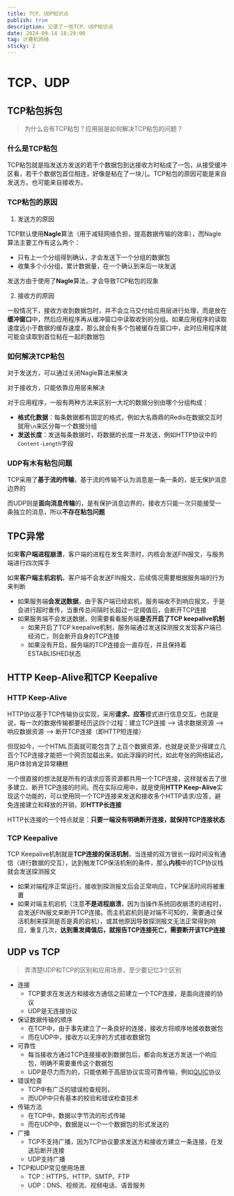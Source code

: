 ```yaml
---
title: TCP、UDP知识点
publish: true
description: 记录了一些TCP、UDP知识点
date: 2024-09-14 18:29:00
tag: 计算机网络
sticky: 2
---
```


# TCP、UDP

## TCP粘包拆包

> 为什么会有TCP粘包？应用层是如何解决TCP粘包的问题？

### 什么是TCP粘包

TCP粘包就是指发送方发送的若干个数据包到达接收方时粘成了一包，从接受缓冲区看，若干个数据包首位相连，好像是粘在了一块儿。TCP粘包的原因可能是来自发送方，也可能来自接收方。

### TCP粘包的原因

1. 发送方的原因

TCP默认使用**Nagle**算法（用于减轻网络负担，提高数据传输的效率），而Nagle算法主要工作有这么两个：

- 只有上一个分组得到确认，才会发送下一个分组的数据包
- 收集多个小分组，累计数据量，在一个确认到来后一块发送

发送方由于使用了**Nagle**算法，才会导致TCP粘包的现象

2. 接收方的原因

一般情况下，接收方收到数据包时，并不会立马交付给应用层进行处理，而是放在**缓冲窗口**中，然后应用程序再从缓冲窗口中读取收到的分组。如果应用程序的读取速度远小于数据的缓存速度，那么就会有多个包被缓存在窗口中，此时应用程序就可能会读取到首位粘在一起的数据包

### 如何解决TCP粘包

对于发送方，可以通过关闭Nagle算法来解决

对于接收方，只能依靠应用层来解决

对于应用程序，一般有两种方法来区别一大坨的数据分别由哪个分组构成：

- **格式化数据**：每条数据都有固定的格式，例如大名鼎鼎的Redis在数据交互时就用`\n`来区分每一个数据分组
- **发送长度**：发送每条数据时，将数据的长度一并发送，例如HTTP协议中的`Content-Length`字段

### UDP有木有粘包问题

TCP采用了**基于流的传输**，基于流的传输不认为消息是一条一条的，是无保护消息边界的

而UDP则是**面向消息传输**的，是有保护消息边界的，接收方只能一次只能接受一条独立的消息，所以**不存在粘包问题**

## TPC异常

如果**客户端进程崩溃**，客户端的进程在发生奔溃时，内核会发送FIN报文，与服务端进行四次挥手

如果**客户端主机宕机**，客户端不会发送FIN报文，后续情况需要根据服务端的行为来判断

- 如果服务端**会发送数据**，由于客户端已经宕机，服务端收不到响应报文，于是会进行超时重传，当重传总间隔时长超过一定阈值后，会断开TCP连接
- 如果服务端不会发送数据，则需要看看服务端**是否开启了TCP keepalive机制**
  - 如果开启了TCP keepalive机制，服务端通过发送探测报文发现客户端已经消亡，则会断开自身的TCP连接
  - 如果没有开启，服务端的TCP连接会一直存在，并且保持着ESTABLISHED状态

## HTTP Keep-Alive和TCP Keepalive

### HTTP Keep-Alive

HTTP协议基于TCP传输协议实现，采用**请求、应答**模式进行信息交互。也就是说，每一次的数据传输都要经历这四个过程：建立TCP连接  -->  请求数据资源  -->  响应数据资源  -->  断开TCP连接（即HTTP短连接）

但现如今，一个HTML页面就可能包含了上百个数据资源，也就是说至少得建立几百个TCP连接才能把一个网页加载出来。如此浮躁的时代，如此夸张的网络延迟，用户体验肯定异常糟糕

一个很直接的想法就是所有的请求应答资源都共用一个TCP连接，这样就省去了很多建立、断开TCP连接的时间。而在实际应用中，就是使用**HTTP Keep-Alive**实现这个功能的，可以使用同一个TCP连接来发送和接收多个HTTP请求/应答，避免连接建立和释放的开销，即**HTTP长连接**

HTTP长连接的一个特点就是：**只要一端没有明确断开连接，就保持TCP连接状态**

### TCP Keepalive

TCP Keepalive机制就是**TCP连接的保活机制**，当连接的双方很长一段时间没有通信（进行数据的交互），达到触发TCP保活机制的条件，那么**内核**中的TCP协议栈就会发送探测报文

- 如果对端程序正常运行，接收到探测报文后会正常响应，TCP保活时间将被重置
- 如果对端主机宕机（注意**不是进程崩溃**，因为当操作系统回收崩溃的进程时，会发送FIN报文来断开TCP连接。而主机宕机则是对端不可知的，需要通过保活机制来探测是否是真的宕机），或其他原因导致探测报文无法正常得到响应，重复几次，**达到重发阈值后，就报告TCP连接死亡，需要断开该TCP连接**

## UDP vs TCP

> 弄清楚UDP和TCP的区别和应用场景，至少要记忆3个区别

- 连接
  - TCP要求在发送方和接收方通信之前建立一个TCP连接，是面向连接的协议
  - UDP是无连接协议
- 保证数据传输的顺序
  - 在TCP中，由于事先建立了一条良好的连接，接收方将顺序地接收数据包
  - 而在UDP中，接收方以无序的方式接收数据包
- 可靠性
  - 每当接收方通过TCP连接接收到数据包后，都会向发送方发送一个响应包，明确不需要重传这个数据包
  - UDP是尽力而为的，只能依赖于高层协议实现可靠传输，例如[QUIC](https://en.wikipedia.org/wiki/QUIC)协议
- 错误检查
  - TCP中有广泛的错误检查规则，
  - 而UDP中只有基本的校验和错误检查技术
- 传输方法
  - 在TCP中，数据以字节流的形式传输
  - 而在UDP中，数据是以一个一个数据包的形式发送的
- 广播
  - TCP不支持广播，因为TCP协议要求发送方和接收方建立一条连接，在发送后断开连接
  - UDP支持广播
- TCP和UDP常见使用场景
  - TCP：HTTPS、HTTP、SMTP、FTP
  - UDP：DNS、视频流、视频电话、语音服务
